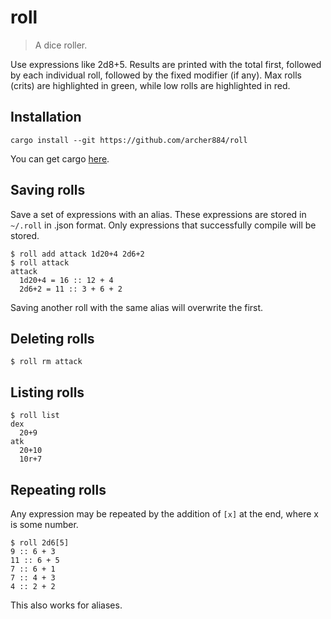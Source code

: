 # roll

> A dice roller.

Use expressions like 2d8+5. Results are printed with the total first, followed by
each individual roll, followed by the fixed modifier (if any). Max rolls (crits)
are highlighted in green, while low rolls are highlighted in red.

## Installation

```
cargo install --git https://github.com/archer884/roll
```

You can get cargo [here](https://rustup.rs/).

## Saving rolls

Save a set of expressions with an alias. These expressions are stored in
`~/.roll` in .json format. Only expressions that successfully compile will be
stored.
```shell
$ roll add attack 1d20+4 2d6+2
$ roll attack
attack
  1d20+4 = 16 :: 12 + 4
  2d6+2 = 11 :: 3 + 6 + 2
```
Saving another roll with the same alias will overwrite the first.

## Deleting rolls

```shell
$ roll rm attack
```

## Listing rolls

```shell
$ roll list
dex
  20+9
atk
  20+10
  10r+7
```

## Repeating rolls

Any expression may be repeated by the addition of `[x]` at the end, where x is some
number.
```shell
$ roll 2d6[5]
9 :: 6 + 3
11 :: 6 + 5
7 :: 6 + 1
7 :: 4 + 3
4 :: 2 + 2
```
This also works for aliases.
